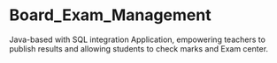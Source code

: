 # Board_Exam_Management
Java-based with SQL integration  Application, empowering teachers to  publish results and allowing students to  check marks and Exam center.
